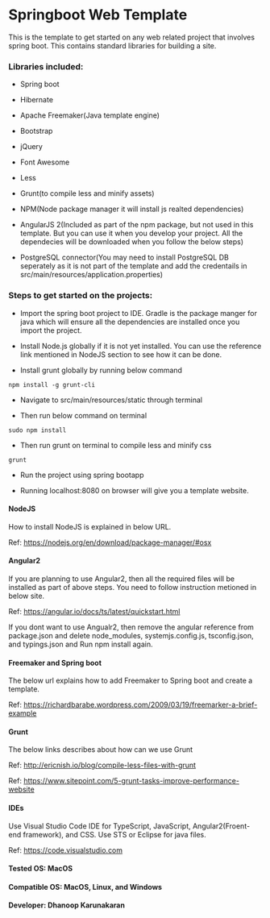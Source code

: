 # Springboot Web Template
This is the template to get started on any web related project that involves spring boot. 
This contains standard libraries for building a site.

### Libraries included:

* Spring boot

* Hibernate

* Apache Freemaker(Java template engine)

* Bootstrap

* jQuery

* Font Awesome

* Less

* Grunt(to compile less and minify assets)

* NPM(Node package manager it will install js realted dependencies)

* AngularJS 2(Included as part of the npm package, but not used in this template. But you can use it when you develop your project. All the dependecies will be downloaded when you follow the below steps)

* PostgreSQL connector(You may need to install PostgreSQL DB seperately as it is not part of the template and add the credentails in src/main/resources/application.properties)

### Steps to get started on the projects:

* Import the spring boot project to IDE. Gradle is the package manger for java which will ensure all the dependencies are installed once you import the project.

* Install Node.js globally if it is not yet installed. You can use the reference link mentioned in NodeJS section to see how it can be done.

* Install grunt globally by running below command
```
npm install -g grunt-cli
```
* Navigate to src/main/resources/static through terminal

* Then run below command on terminal
```
sudo npm install
```
* Then run grunt on terminal to compile less and minify css
```
grunt
```
* Run the project using spring bootapp  

* Running localhost:8080 on browser will give you a template website. 

#### NodeJS

How to install NodeJS is explained in below URL.

Ref: https://nodejs.org/en/download/package-manager/#osx

#### Angular2 

If you are planning to use Angular2, then all the required files will be installed as part of above steps. You need to follow instruction metioned in below site.

Ref: https://angular.io/docs/ts/latest/quickstart.html

If you dont want to use Angualr2, then remove the angular reference from package.json and delete node_modules, systemjs.config.js, tsconfig.json, and typings.json and Run npm install again.

#### Freemaker and Spring boot  

The below url explains how to add Freemaker to Spring boot and create a template.

Ref: https://richardbarabe.wordpress.com/2009/03/19/freemarker-a-brief-example

#### Grunt

The below links describes about how can we use Grunt

Ref: http://ericnish.io/blog/compile-less-files-with-grunt

Ref: https://www.sitepoint.com/5-grunt-tasks-improve-performance-website

#### IDEs
Use Visual Studio Code IDE for TypeScript, JavaScript, Angular2(Froent-end framework), and CSS. Use STS or Eclipse for java files.

Ref: https://code.visualstudio.com

#### Tested OS: MacOS
#### Compatible OS: MacOS, Linux, and Windows 


#### Developer: Dhanoop Karunakaran

